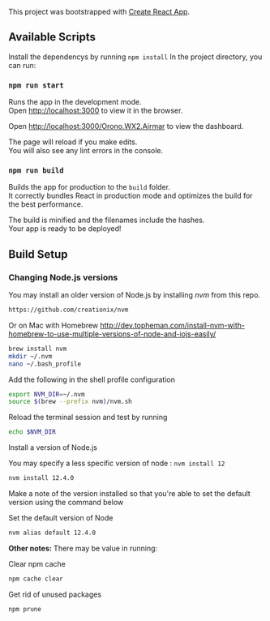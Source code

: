 This project was bootstrapped with [Create React App](https://github.com/facebook/create-react-app).


## Available Scripts
Install the dependencys by running `npm install`
In the project directory, you can run:

### `npm run start`

Runs the app in the development mode.<br />
Open [http://localhost:3000](http://localhost:3000) to view it in the browser.

Open [http://localhost:3000/Orono.WX2.Airmar](http://localhost:3000/Orono.WX2.Airmar) to view the dashboard.

The page will reload if you make edits.<br />
You will also see any lint errors in the console.


### `npm run build`

Builds the app for production to the `build` folder.<br />
It correctly bundles React in production mode and optimizes the build for the best performance.

The build is minified and the filenames include the hashes.<br />
Your app is ready to be deployed!


## Build Setup
### Changing Node.js versions
You may install an older version of Node.js by installing *nvm* from this repo.
``` bash
https://github.com/creationix/nvm
```

Or on Mac with Homebrew http://dev.topheman.com/install-nvm-with-homebrew-to-use-multiple-versions-of-node-and-iojs-easily/
```bash
brew install nvm
mkdir ~/.nvm
nano ~/.bash_profile
```

Add the following in the shell profile configuration
```bash
export NVM_DIR=~/.nvm
source $(brew --prefix nvm)/nvm.sh
```

Reload the terminal session and test by running
```bash
echo $NVM_DIR
```

Install a version of Node.js

You may specify a less specific version of node : `nvm install 12`
```bash
nvm install 12.4.0
```

Make a note of the version installed so that you're able to set the default version using the command below

Set the default version of Node
```bash
nvm alias default 12.4.0
```

 __Other notes:__
 There may be value in running:
 
Clear npm cache
```bash
npm cache clear
 ```

Get rid of unused packages
```bash
npm prune
 ```
 
